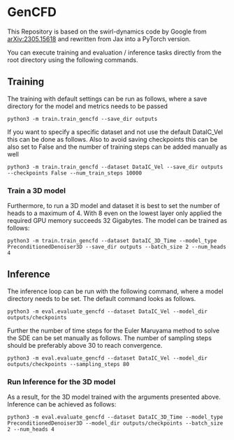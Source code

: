 # GenCFD

This Repository is based on the swirl-dynamics code by Google from 
[arXiv:2305.15618](https://arxiv.org/abs/2305.15618) and rewritten from 
Jax into a PyTorch version.

You can execute training and evaluation / inference tasks directly from the root 
directory using the following commands.

## Training

The training with default settings can be run as follows, where a save directory for the model
and metrics needs to be passed
```shell
python3 -m train.train_gencfd --save_dir outputs
```

If you want to specify a specific dataset and not use the default DataIC_Vel this can be done as 
follows. Also to avoid saving checkpoints this can be also set to False and the number of training steps
can be added manually as well
```shell
python3 -m train.train_gencfd --dataset DataIC_Vel --save_dir outputs --checkpoints False --num_train_steps 10000
```
### Train a 3D model
Furthermore, to run a 3D model and dataset it is best to set the number of heads to a maximum of 4. With 8 even on the 
lowest layer only applied the required GPU memory succeeds 32 Gigabytes. The model can be trained as follows:
```shell
python3 -m train.train_gencfd --dataset DataIC_3D_Time --model_type PreconditionedDenoiser3D --save_dir outputs --batch_size 2 --num_heads 4
```
## Inference
The inference loop can be run with the following command, where a model directory needs to be set. The default command 
looks as follows.
```shell
python3 -m eval.evaluate_gencfd --dataset DataIC_Vel --model_dir outputs/checkpoints
```
Further the number of time steps for the Euler Maruyama method to solve the SDE can be set 
manually as follows. The number of sampling steps should be preferably above 30 to reach convergence.
```shell
python3 -m eval.evaluate_gencfd --dataset DataIC_Vel --model_dir outputs/checkpoints --sampling_steps 80
```
### Run Inference for the 3D model
As a result, for the 3D model trained with the arguments presented above. Inference can be achieved as follows:
```shell
python3 -m eval.evaluate_gencfd --dataset DataIC_3D_Time --model_type PreconditionedDenoiser3D --model_dir outputs/checkpoints --batch_size 2 --num_heads 4
```